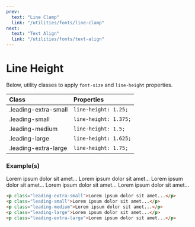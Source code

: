 ```yaml
---
prev:
  text: "Line Clamp"
  link: "/utilities/fonts/line-clamp"
next:
  text: "Text Align"
  link: "/utilities/fonts/text-align"
---
```


# Line Height

Below, utility classes to apply `font-size` and `line-height` properties.

| Class                | Properties            |
| :------------------- | :-------------------- |
| .leading-extra-small | `line-height: 1.25;`  |
| .leading-small       | `line-height: 1.375;` |
| .leading-medium      | `line-height: 1.5;`   |
| .leading-large       | `line-height: 1.625;` |
| .leading-extra-large | `line-height: 1.75;`  |

### Example(s)

<div class="flex-column gap-y-2 radius-8 px-6 py-4 mt-8" style="background-color: var(--vp-c-bg-alt);">
  <span class="leading-extra-small">Lorem ipsum dolor sit amet...</span>
  <span class="leading-small">Lorem ipsum dolor sit amet...</span>
  <span class="leading-medium">Lorem ipsum dolor sit amet...</span>
  <span class="leading-large">Lorem ipsum dolor sit amet...</span>
  <span class="leading-extra-large">Lorem ipsum dolor sit amet...</span>
</div>

```html
<p class="leading-extra-small">Lorem ipsum dolor sit amet...</p>
<p class="leading-small">Lorem ipsum dolor sit amet...</p>
<p class="leading-medium">Lorem ipsum dolor sit amet...</p>
<p class="leading-large">Lorem ipsum dolor sit amet...</p>
<p class="leading-extra-large">Lorem ipsum dolor sit amet...</p>
```
